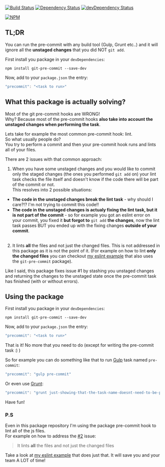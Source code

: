 [![Build Status](https://travis-ci.org/kazazor/git-pre-commit.svg?branch=master)](https://travis-ci.org/kazazor/git-pre-commit)
[![Dependency Status](https://david-dm.org/kazazor/git-pre-commit.svg)](https://david-dm.org/kazazor/git-pre-commit)
[![devDependency Status](https://david-dm.org/kazazor/git-pre-commit/dev-status.svg)](https://david-dm.org/kazazor/git-pre-commit#info=devDependencies)

[![NPM](https://nodei.co/npm/git-pre-commit.png?downloads=true&downloadRank=true&stars=true)](https://nodei.co/npm/git-pre-commit/)

## TL;DR
You can run the pre-commit with any build tool (Gulp, Grunt etc..) and it will ignore all the **unstaged changes** that you did NOT ```git add```.

First install you package in your ```devDependencies```:
```shell
npm install git-pre-commit --save-dev
```

Now, add to your ```package.json``` the entry:
```javascript
"precommit": "<task to run>"
```

## What this package is actually solving?
Most of the git pre-commit hooks are WRONG!<br>
Why? Because most of the pre-commit hooks **also take into account the unstaged changes when performing the task**.

Lets take for example the most common pre-commit hook: lint. <br>
So what usually people do?<br>
You try to perform a commit and then your pre-commit hook runs and lints all of your files.

There are 2 issues with that common approach:

1. When you have some unstaged changes and you would like to commit only the staged changes (the ones you performed ```git add``` on) your lint task checks the file itself and doesn't know if the code there will be part of the commit or not.<br>
This resolves into 2 possible situations:
  * **The code in the unstaged changes break the lint task** - why should I care?!? I'm not trying to commit this code!!
  * **The code in the unstaged changes is actualy fixing the lint task, but it is not part of the commit** - so for example you got an eslint error on your commit, you fixed it **but forgot to** ```git add``` **the changes**, now the lint task passes BUT you ended up with the fixing changes **outside of your commit**.<br><br>
2. <a name="number2issue"></a> It lints **all** the files and not just the changed files. This is not addressed in this package as it is not the point of it. (For example on how to lint **only the changed files** you can checkout [my eslint example](https://github.com/kazazor/gulp-eslint-precommit) that also uses the ```git-pre-commit``` package).

Like I said, this package fixes issue #1 by stashing you unstaged changes and returning the changes to the unstaged state once the pre-commit task has finished (with or without errors).

## Using the package
First install you package in your ```devDependencies```:
```shell
npm install git-pre-commit --save-dev
```

Now, add to your ```package.json``` the entry:
```javascript
"precommit": "<task to run>"
```

That is it! No more that you need to do (except for writing the pre-commit task :) )

So for example you can do something like that to run [Gulp](http://gulpjs.com/) task named ```pre-commit```:
```javascript
"precommit": "gulp pre-commit"
```

Or even use [Grunt](http://gruntjs.com/):
```javascript
"precommit": "grunt just-showing-that-the-task-name-doesnt-need-to-be-pre-commit"
```

Have fun!

### P.S
Even in this package repository I'm using the package pre-commit hook to lint all of the js files. <br>
For example on how to address the [#2](#number2issue) issue:
> It lints **all** the files and not just the changed files

Take a look at [my eslint example](https://github.com/kazazor/gulp-eslint-precommit) that does just that. It will save you and your team A LOT of time!

